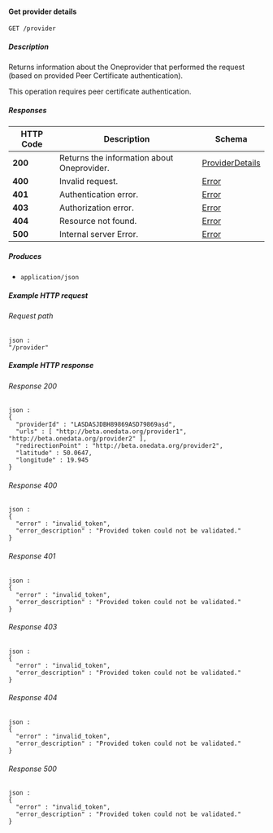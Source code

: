 
<a name="get_provider"></a>
#### Get provider details
```
GET /provider
```


##### Description
Returns information about the Oneprovider that performed the request 
(based on provided Peer Certificate authentication).

This operation requires peer certificate authentication.


##### Responses

|HTTP Code|Description|Schema|
|---|---|---|
|**200**|Returns the information about Oneprovider.|[ProviderDetails](../definitions/ProviderDetails.md#providerdetails)|
|**400**|Invalid request.|[Error](../definitions/Error.md#error)|
|**401**|Authentication error.|[Error](../definitions/Error.md#error)|
|**403**|Authorization error.|[Error](../definitions/Error.md#error)|
|**404**|Resource not found.|[Error](../definitions/Error.md#error)|
|**500**|Internal server Error.|[Error](../definitions/Error.md#error)|


##### Produces

* `application/json`


##### Example HTTP request

###### Request path
```
json :
"/provider"
```


##### Example HTTP response

###### Response 200
```
json :
{
  "providerId" : "LASDASJDBH89869ASD79869asd",
  "urls" : [ "http://beta.onedata.org/provider1", "http://beta.onedata.org/provider2" ],
  "redirectionPoint" : "http://beta.onedata.org/provider2",
  "latitude" : 50.0647,
  "longitude" : 19.945
}
```


###### Response 400
```
json :
{
  "error" : "invalid_token",
  "error_description" : "Provided token could not be validated."
}
```


###### Response 401
```
json :
{
  "error" : "invalid_token",
  "error_description" : "Provided token could not be validated."
}
```


###### Response 403
```
json :
{
  "error" : "invalid_token",
  "error_description" : "Provided token could not be validated."
}
```


###### Response 404
```
json :
{
  "error" : "invalid_token",
  "error_description" : "Provided token could not be validated."
}
```


###### Response 500
```
json :
{
  "error" : "invalid_token",
  "error_description" : "Provided token could not be validated."
}
```



